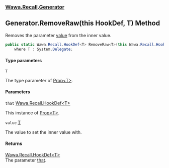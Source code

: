 ### [Wawa.Recall](Wawa.Recall.md 'Wawa.Recall').[Generator](Generator.md 'Wawa.Recall.Generator')

## Generator.RemoveRaw<T>(this HookDef<T>, T) Method

Removes the parameter [value](Generator.RemoveRaw{T}(HookDef{T},T).md#Wawa.Recall.Generator.RemoveRaw_T_(thisWawa.Recall.HookDef_T_,T).value 'Wawa.Recall.Generator.RemoveRaw<T>(this Wawa.Recall.HookDef<T>, T).value') from the inner value.

```csharp
public static Wawa.Recall.HookDef<T> RemoveRaw<T>(this Wawa.Recall.HookDef<T> that, T value)
    where T : System.Delegate;
```
#### Type parameters

<a name='Wawa.Recall.Generator.RemoveRaw_T_(thisWawa.Recall.HookDef_T_,T).T'></a>

`T`

The type parameter of [Prop&lt;T&gt;](Prop{T}.md 'Wawa.Recall.Prop<T>').
#### Parameters

<a name='Wawa.Recall.Generator.RemoveRaw_T_(thisWawa.Recall.HookDef_T_,T).that'></a>

`that` [Wawa.Recall.HookDef&lt;](HookDef{T}.md 'Wawa.Recall.HookDef<T>')[T](Generator.RemoveRaw{T}(HookDef{T},T).md#Wawa.Recall.Generator.RemoveRaw_T_(thisWawa.Recall.HookDef_T_,T).T 'Wawa.Recall.Generator.RemoveRaw<T>(this Wawa.Recall.HookDef<T>, T).T')[&gt;](HookDef{T}.md 'Wawa.Recall.HookDef<T>')

This instance of [Prop&lt;T&gt;](Prop{T}.md 'Wawa.Recall.Prop<T>').

<a name='Wawa.Recall.Generator.RemoveRaw_T_(thisWawa.Recall.HookDef_T_,T).value'></a>

`value` [T](Generator.RemoveRaw{T}(HookDef{T},T).md#Wawa.Recall.Generator.RemoveRaw_T_(thisWawa.Recall.HookDef_T_,T).T 'Wawa.Recall.Generator.RemoveRaw<T>(this Wawa.Recall.HookDef<T>, T).T')

The value to set the inner value with.

#### Returns
[Wawa.Recall.HookDef&lt;](HookDef{T}.md 'Wawa.Recall.HookDef<T>')[T](Generator.RemoveRaw{T}(HookDef{T},T).md#Wawa.Recall.Generator.RemoveRaw_T_(thisWawa.Recall.HookDef_T_,T).T 'Wawa.Recall.Generator.RemoveRaw<T>(this Wawa.Recall.HookDef<T>, T).T')[&gt;](HookDef{T}.md 'Wawa.Recall.HookDef<T>')  
The parameter [that](Generator.RemoveRaw{T}(HookDef{T},T).md#Wawa.Recall.Generator.RemoveRaw_T_(thisWawa.Recall.HookDef_T_,T).that 'Wawa.Recall.Generator.RemoveRaw<T>(this Wawa.Recall.HookDef<T>, T).that').
